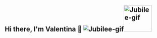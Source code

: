 ## Hi there, I'm Valentina 👋 ![Jubilee-gif](https://giffiles.alphacoders.com/127/12795.gif)<img src="https://giffiles.alphacoders.com/127/12795.gif" alt="Jubilee-gif" width="88.5" height="83.5">



<!--
**valenproz/valenproz** is a ✨ _special_ ✨ repository because its `README.md` (this file) appears on your GitHub profile.

Here are some ideas to get you started:

- 🔭 I’m currently working on ...
- 🌱 I’m currently learning ...
- 👯 I’m looking to collaborate on ...
- 🤔 I’m looking for help with ...
- 💬 Ask me about ...
- 📫 How to reach me: ...
- 😄 Pronouns: she/her
- ⚡ Fun fact: ...
-->
